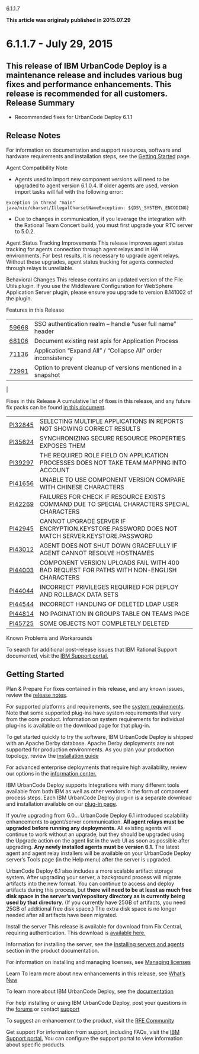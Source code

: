 





6.1.1.7

**This article was originaly published in 2015.07.29**


6.1.1.7 - July 29, 2015
=======================





This release of IBM UrbanCode Deploy is a maintenance release and includes various bug fixes and performance enhancements. This release is recommended for all customers.
Release Summary
---------------

  
* Recommended fixes for UrbanCode Deploy 6.1.1

Release Notes
-------------

  

For information on documentation and support resources, software and hardware requirements and installation steps, see the [Getting Started](../getting-started) page.





Agent Compatibility Note
* Agents used to import new component versions will need to be upgraded to agent version 6.1.0.4. If older agents are used, version import tasks will fail with the following error:

```
Exception in thread "main" java/nio/charset/IllegalCharsetNameException: ${DS\_SYSTEM\_ENCODING}
```
* Due to changes in communication, if you leverage the integration with the Rational Team Concert build, you must first upgrade your RTC server to 5.0.2.





Agent Status Tracking Improvements
This release improves agent status tracking for agents connection through agent relays and in HA environments. For best results, it is necessary to upgrade agent relays. Without these upgrades, agent status tracking for agents connected through relays is unreliable.





Behavioral Changes
This release contains an updated version of the File Utils plugin. If you use the Middleware Configuration for WebSphere Application Server plugin, please ensure you upgrade to version 8.141002 of the plugin.





Features in this Release


|  |  |
| --- | --- |
| [59668](http://www.ibm.com/developerworks/rfe/execute?use_case=viewRfe&CR_ID=59668) | SSO authentication realm – handle “user full name” header |
| [68106](http://www.ibm.com/developerworks/rfe/execute?use_case=viewRfe&CR_ID=68106) | Document existing rest apis for Application Process |
| [71136](http://www.ibm.com/developerworks/rfe/execute?use_case=viewRfe&CR_ID=71136) | Application “Expand All” / “Collapse All” order inconsistency |
| [72991](http://www.ibm.com/developerworks/rfe/execute?use_case=viewRfe&CR_ID=72991) | Option to prevent cleanup of versions mentioned in a snapshot
 |





Fixes in this Release
A cumulative list of fixes in this release, and any future fix packs can be found [in this document](http://www-01.ibm.com/support/docview.wss?uid=swg27038759).




|  |  |
| --- | --- |
| [PI32845](http://www.ibm.com/support/docview.wss?uid=swg1PI32845) | SELECTING MULTIPLE APPLICATIONS IN REPORTS NOT SHOWING CORRECT RESULTS |
| [PI35624](http://www.ibm.com/support/docview.wss?uid=swg1PI35624) | SYNCHRONIZING SECURE RESOURCE PROPERTIES EXPOSES THEM |
| [PI39297](http://www.ibm.com/support/docview.wss?uid=swg1PI39297) | THE REQUIRED ROLE FIELD ON APPLICATION PROCESSES DOES NOT TAKE TEAM MAPPING INTO ACCOUNT |
| [PI41656](http://www.ibm.com/support/docview.wss?uid=swg1PI41656) | UNABLE TO USE COMPONENT VERSION COMPARE WITH CHINESE CHARACTERS |
| [PI42269](http://www.ibm.com/support/docview.wss?uid=swg1PI42269) | FAILURES FOR CHECK IF RESOURCE EXISTS COMMAND DUE TO SPECIAL CHARACTERS SPECIAL CHARACTERS |
| [PI42945](http://www.ibm.com/support/docview.wss?uid=swg1PI42945) | CANNOT UPGRADE SERVER IF ENCRYPTION.KEYSTORE.PASSWORD DOES NOT MATCH SERVER.KEYSTORE.PASSWORD |
| [PI43012](http://www.ibm.com/support/docview.wss?uid=swg1PI43012) | AGENT DOES NOT SHUT DOWN GRACEFULLY IF AGENT CANNOT RESOLVE HOSTNAMES |
| [PI44003](http://www.ibm.com/support/docview.wss?uid=swg1PI44003) | COMPONENT VERSION UPLOADS FAIL WITH 400 BAD REQUEST FOR PATHS WITH NON-ENGLISH CHARACTERS |
| [PI44044](http://www.ibm.com/support/docview.wss?uid=swg1PI44044) | INCORRECT PRIVILEGES REQUIRED FOR DEPLOY AND ROLLBACK DATA SETS |
| [PI44544](http://www.ibm.com/support/docview.wss?uid=swg1PI44544) | INCORRECT HANDLING OF DELETED LDAP USER |
| [PI44814](http://www.ibm.com/support/docview.wss?uid=swg1PI44814) | NO PAGINATION IN GROUPS TABLE ON TEAMS PAGE |
| [PI45725](http://www.ibm.com/support/docview.wss?uid=swg1PI45725) | SOME OBJECTS NOT COMPLETELY DELETED |





Known Problems and Workarounds

To search for additional post-release issues that IBM Rational Support documented, visit the [IBM Support portal.](https://www-947.ibm.com/support/entry/myportal/support?brandind=Rational)

Getting Started
---------------

  

Plan & Prepare
For fixes contained in this release, and any known issues, review the [release notes](../release-notes).


For supported platforms and requirements, see the [system requirements](http://www-01.ibm.com/support/docview.wss?uid=swg27038801). Note that some supported plug-ins have system requirements that vary from the core product. Information on system requirements for individual plug-ins is available on the download page for that plug-in.


To get started quickly to try the software, IBM UrbanCode Deploy is shipped with an Apache Derby database. Apache Derby deployments are not supported for production environments. As you plan your production topology, review the [installation guide](https://www.ibm.com/docs/en/urbancode-deploy/7.2.3?topic=installing)


For advanced enterprise deployments that require high availability, review our options in the [information center.](http://www-01.ibm.com/support/knowledgecenter/SS4GSP_6.1.1)


IBM UrbanCode Deploy supports integrations with many different tools available from both IBM as well as other vendors in the form of component process steps. Each IBM UrbanCode Deploy plug-in is a separate download and installation available on our [plug-in page](https://urbancode.github.io/IBM-UCx-PLUGIN-DOCS/UCD).





If you’re upgrading from 6.0…
UrbanCode Deploy 6.1 introduced scalability enhancements to agent/server communication. **All agent relays must be upgraded before running any deployments.** All existing agents will continue to work without an upgrade, but they should be upgraded using the Upgrade action on the agent list in the web UI as soon as possible after upgrading. **Any newly installed agents must be version 6.1.** The latest agent and agent relay installers will be available on your UrbanCode Deploy server’s Tools page (in the Help menu) after the server is upgraded.


UrbanCode Deploy 6.1 also includes a more scalable artifact storage system. After upgrading your server, a background process will migrate artifacts into the new format. You can continue to access and deploy artifacts during this process, but **there will need to be at least as much free disk space in the server’s var/repository directory as is currently being used by that directory**. (If you currently have 25GB of artifacts, you need 25GB of additional free disk space.) The extra disk space is no longer needed after all artifacts have been migrated.




Install the server
This release is available for download from Fix Central, requiring authentication. This download is [available here.](http://www.ibm.com/support/fixcentral/swg/quickorder?parent=ibm~Rational&product=ibm/Rational/IBM+UrbanCode+Deploy&release=6.1.1.0&platform=All&function=all&source=fc)


Information for installing the server, see the [Installing servers and agents](https://www.ibm.com/docs/en/urbancode-deploy/7.2.3?topic=installing) section in the product documentation.


For information on installing and managing licenses, see [Managing licenses](http://www-01.ibm.com/support/knowledgecenter/SS4GSP_6.1.1/com.ibm.udeploy.install.doc/topics/licenseManage.html)



Learn
To learn more about new enhancements in this release, see [What’s New](..) 


To learn more about IBM UrbanCode Deploy, see the  [documentation](http://www-01.ibm.com/support/knowledgecenter/SS4GSP_6.1.1)


For help installing or using IBM UrbanCode Deploy, post your questions in the [forums](https://developer.ibm.com/answers?community=urbancode) or contact  [support](http://www-947.ibm.com/support/entry/portal/support?brandind=Rational)


To suggest an enhancement to the product, visit the [RFE Community](http://www.ibm.com/developerworks/rfe/execute?use_case=submitRfe)





Get support
For information from support, including FAQs, visit the [IBM Support portal.](http://www-947.ibm.com/support/entry/portal/support?brandind=Rational) You can configure the support portal to view information about specific products.









